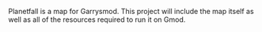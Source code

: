 Planetfall is a map for Garrysmod. This project will include the map itself as well as all of the resources required to run it on Gmod.